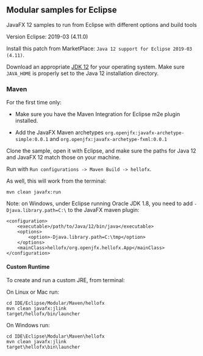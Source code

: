 ## Modular samples for Eclipse

JavaFX 12 samples to run from Eclipse with different options and build tools

Version Eclipse: 2019-03 (4.11.0)

Install this patch from MarketPlace: `Java 12 support for Eclipse 2019-03 (4.11)`.

Download an appropriate [JDK 12](https://jdk.java.net/12/) for your operating system. Make sure `JAVA_HOME` 
is properly set to the Java 12 installation directory. 

### Maven

For the first time only:

- Make sure you have the Maven Integration for Eclipse m2e plugin installed.

- Add the JavaFX Maven archetypes `org.openjfx:javafx-archetype-simple:0.0.1` and `org.openjfx:javafx-archetype-fxml:0.0.1`

Clone the sample, open it with Eclipse, and make sure the paths for Java 12 and 
JavaFX 12 match those on your machine.

Run with `Run configurations -> Maven Build -> hellofx`.

As well, this will work from the terminal:

    mvn clean javafx:run
    
Note: on Windows, under Eclipse running Oracle JDK 1.8, you need to add `-Djava.library.path=C:\` 
to the JavaFX maven plugin:

    <configuration>
        <executable>/path/to/Java/12/bin/java</executable>
        <options>
            <option>-Djava.library.path=C:\tmp</option>
        </options>
        <mainClass>hellofx/org.openjfx.hellofx.App</mainClass>
    </configuration>
    
    
#### Custom Runtime
    
To create and run a custom JRE, from terminal:

On Linux or Mac run:

    cd IDE/Eclipse/Modular/Maven/hellofx
    mvn clean javafx:jlink
    target/hellofx/bin/launcher

On Windows run:

    cd IDE\Eclipse\Modular\Maven\hellofx
    mvn clean javafx:jlink
    target\hellofx\bin\launcher
